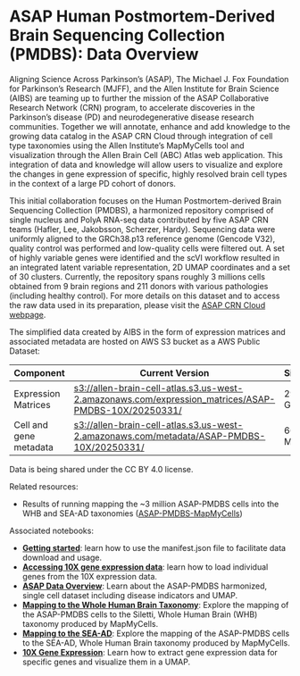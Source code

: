 # ASAP Human Postmortem-Derived Brain Sequencing Collection (PMDBS): Data Overview 

Aligning Science Across Parkinson’s (ASAP), The Michael J. Fox Foundation for
Parkinson’s Research (MJFF), and the Allen Institute for Brain Science (AIBS)
are teaming up to further the mission of the ASAP Collaborative Research
Network (CRN) program, to accelerate discoveries in the Parkinson’s disease
(PD) and neurodegenerative disease research communities. Together we will
annotate, enhance and add knowledge to the growing data catalog in the ASAP CRN
Cloud through integration of cell type taxonomies using the Allen Institute’s
MapMyCells tool and visualization through the Allen Brain Cell (ABC) Atlas web
application. This integration of data and knowledge will allow users to
visualize and explore the changes in gene expression of specific, highly
resolved brain cell types in the context of a large PD cohort of donors.

This initial collaboration focuses on the Human Postmortem-derived Brain
Sequencing Collection (PMDBS), a harmonized repository comprised of single
nucleus and PolyA RNA-seq data contributed by five ASAP CRN teams (Hafler, Lee,
Jakobsson, Scherzer, Hardy). Sequencing data were uniformly aligned to the
GRCh38.p13 reference genome (Gencode V32), quality control was performed and
low-quality cells were filtered out. A set of highly variable genes were
identified and the scVI workflow resulted in an integrated latent variable
representation, 2D UMAP coordinates and a set of 30 clusters. Currently, the
repository spans roughly 3 millions cells obtained from 9 brain regions and 211
donors with various pathologies (including healthy control). For more details
on this dataset and to access the raw data used in its preparation, please
visit the [ASAP CRN Cloud webpage](https://cloud.parkinsonsroadmap.org/collections/postmortem-derived-brain-sequencing-collection/overview).

The simplified data created by AIBS in the form of expression matrices and
associated metadata are hosted on AWS S3 bucket as a AWS Public Dataset:

| Component | Current Version                                                                                                                                                                                                       | Size  |
|---|-----------------------------------------------------------------------------------------------------------------------------------------------------------------------------------------------------------------------|-------|
| Expression Matrices | [s3://allen-brain-cell-atlas.s3.us-west-2.amazonaws.com/expression_matrices/ASAP-PMDBS-10X/20250331/](https://allen-brain-cell-atlas.s3.us-west-2.amazonaws.com/index.html#expression_matrices/ASAP-PMDBS-10X/20250331/) | 29 GB |
| Cell and gene metadata | [s3://allen-brain-cell-atlas.s3.us-west-2.amazonaws.com/metadata/ASAP-PMDBS-10X/20250331/](https://allen-brain-cell-atlas.s3.us-west-2.amazonaws.com/index.html#metadata/ASAP-PMDBS-10X/20250331/)                    | 660 MB |

Data is being shared under the CC BY 4.0 license.

Related resources:
* Results of running mapping the ~3 million ASAP-PMDBS cells into the WHB
  and SEA-AD taxonomies ([ASAP-PMDBS-MapMyCells](ASAP-PMDBS-MapMyCells.md))

Associated notebooks:
* [**Getting started**](../notebooks/getting_started.ipynb): learn how to use the manifest.json file to
  facilitate data download and usage.
* [**Accessing 10X gene expression data**](../notebooks/general_accessing_10x_snRNASeq_tutorial.ipynb):
  learn how to load individual genes from the 10X expression data.
* [**ASAP Data Overview**](../notebooks/asap_pmdbs_data_and_metadata.ipynb):
  Learn about the ASAP-PMDBS harmonized, single cell dataset including
  disease indicators and UMAP.
* [**Mapping to the Whole Human Brain Taxonomy**](../notebooks/asap_pmdbs_siletti_taxonomy.ipynb):
  Explore the mapping of the ASAP-PMDBS cells to the Siletti, Whole Human Brain
  (WHB) taxonomy produced by MapMyCells.
* [**Mapping to the SEA-AD**](../notebooks/asap_pmdbs_seaad_taxonomy.ipynb):
  Explore the mapping of the ASAP-PMDBS cells to the SEA-AD, Whole Human Brain 
  taxonomy produced by MapMyCells.
* [**10X Gene Expression**](../notebooks/asap_pmdbs_gene_expression.ipynb):
  Learn how to extract gene expression data for specific genes and visualize
  them in a UMAP.